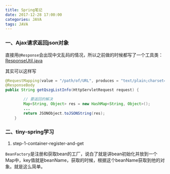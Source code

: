 ```yaml
---
title: Spring笔记
date: 2017-12-28 17:00:00
categories: JAVA
tags: JAVA
---
```


### 一、Ajax请求返回json对象
直接用`@Response`会出现中文乱码的情况，所以之前做的时候都写了一个工具类：
[ResponseUtil.java](https://github.com/chenbuer/springboot-soa-blog/blob/master/springboot-soa-blog-controller%2Fsrc%2Fmain%2Fjava%2Fcom%2Fchenbuer%2Futil%2FResponseUtil.java)
<!--more-->
其实可以这样写
```java
@RequestMapping(value = "/path/of/URL", produces = "text/plain;charset=UTF-8")
@ResponseBody
public String getQszgListInfo(HttpServletRequest request) {

        // 要返回的解决
        Map<String, Object> res = new HashMap<String, Object>();
        ...
        return JSONObject.toJSONString(res);
    }
```

### 二、tiny-spring学习
1. step-1-container-register-and-get

`BeanFactory`是注册和获取bean的工厂，说白了就是讲bean初始化并放到一个Map中，key值就是beanName，获取的时候，根据这个beanName获取到他的对象。就是这么简单。
